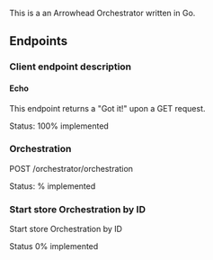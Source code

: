 This is a an Arrowhead Orchestrator written in Go.

## Endpoints

### Client endpoint description


#### Echo
This endpoint returns a "Got it!" upon a GET request.

Status: 100% implemented

### Orchestration
POST /orchestrator/orchestration

Status: % implemented

### Start store Orchestration by ID
Start store Orchestration by ID

Status 0% implemented

